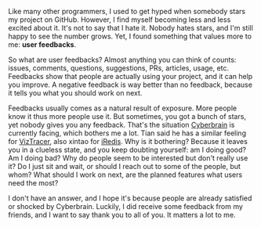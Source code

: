 Like many other programmers, I used to get hyped when somebody stars my project on GitHub. However, I find myself becoming less and less excited about it. It's not to say that I hate it. Nobody hates stars, and I'm still happy to see the number grows. Yet, I found something that values more to me: **user feedbacks**.

So what are user feedbacks? Almost anything you can think of counts: issues, comments, questions, suggestions, PRs, articles, usage, etc. Feedbacks show that people are actually using your project, and it can help you improve. A negative feedback is way better than no feedback, because it tells you what you should work on next.

Feedbacks usually comes as a natural result of exposure. More people know it thus more people use it. But sometimes, you got a bunch of stars, yet nobody gives you any feedback. That's the situation [Cyberbrain](https://github.com/laike9m/Cyberbrain) is currently facing, which bothers me a lot. Tian said he has a similar feeling for [VizTracer](https://github.com/gaogaotiantian/viztracer), also xintao for [iRedis](https://github.com/laixintao/iredis). Why is it bothering? Because it leaves you in a clueless state, and you keep doubting yourself: am I doing good? Am I doing bad? Why do people seem to be interested but don't really use it? Do I just sit and wait, or should I reach out to some of the people, but whom? What should I work on next, are the planned features what users need the most?

I don't have an answer, and I hope it's because people are already satisfied or shocked by Cyberbrain.  Luckily, I did receive some feedback from my friends, and I want to say thank you to all of you. It matters a lot to me.